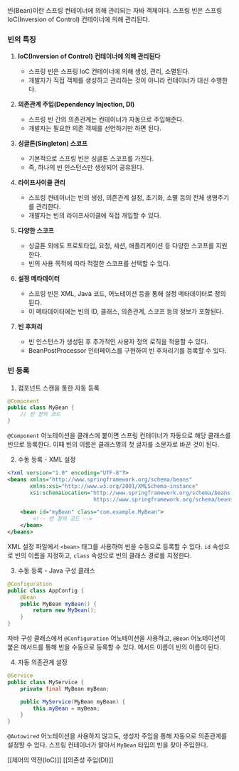 빈(Bean)이란 스프링 컨테이너에 의해 관리되는 자바 객체이다. 스프링 빈은 스프링 IoC(Inversion of Control) 컨테이너에 의해 관리된다.
### 빈의 특징
1. **IoC(Inversion of Control) 컨테이너에 의해 관리된다**
    - 스프링 빈은 스프링 IoC 컨테이너에 의해 생성, 관리, 소멸된다.
    - 개발자가 직접 객체를 생성하고 관리하는 것이 아니라 컨테이너가 대신 수행한다.
    
2. **의존관계 주입(Dependency Injection, DI)**
    - 스프링 빈 간의 의존관계는 컨테이너가 자동으로 주입해준다.
    - 개발자는 필요한 의존 객체를 선언하기만 하면 된다.
	
3. **싱글톤(Singleton) 스코프**
    - 기본적으로 스프링 빈은 싱글톤 스코프를 가진다.
    - 즉, 하나의 빈 인스턴스만 생성되어 공유된다.
    
4. **라이프사이클 관리**
    - 스프링 컨테이너는 빈의 생성, 의존관계 설정, 초기화, 소멸 등의 전체 생명주기를 관리한다.
    - 개발자는 빈의 라이프사이클에 직접 개입할 수 있다.
    
5. **다양한 스코프**
    - 싱글톤 외에도 프로토타입, 요청, 세션, 애플리케이션 등 다양한 스코프를 지원한다.
    - 빈의 사용 목적에 따라 적절한 스코프를 선택할 수 있다.
    
6. **설정 메타데이터**
    - 스프링 빈은 XML, Java 코드, 어노테이션 등을 통해 설정 메타데이터로 정의된다.
    - 이 메타데이터에는 빈의 ID, 클래스, 의존관계, 스코프 등의 정보가 포함된다.
    
7. **빈 후처리**
    - 빈 인스턴스가 생성된 후 추가적인 사용자 정의 로직을 적용할 수 있다.
    - BeanPostProcessor 인터페이스를 구현하여 빈 후처리기를 등록할 수 있다.


### 빈 등록
1. 컴포넌트 스캔을 통한 자동 등록
```java
@Component
public class MyBean {
    // 빈 정의 코드
}
```
`@Component` 어노테이션을 클래스에 붙이면 스프링 컨테이너가 자동으로 해당 클래스를 빈으로 등록한다. 이때 빈의 이름은 클래스명의 첫 글자를 소문자로 바꾼 것이 된다.

2. 수동 등록 - XML 설정
```xml
<?xml version="1.0" encoding="UTF-8"?>
<beans xmlns="http://www.springframework.org/schema/beans"
       xmlns:xsi="http://www.w3.org/2001/XMLSchema-instance"
       xsi:schemaLocation="http://www.springframework.org/schema/beans
                           https://www.springframework.org/schema/beans/spring-beans.xsd">

    <bean id="myBean" class="com.example.MyBean">
        <!-- 빈 정의 코드 -->
    </bean>
</beans>
```

XML 설정 파일에서 `<bean>` 태그를 사용하여 빈을 수동으로 등록할 수 있다. `id` 속성으로 빈의 이름을 지정하고, `class` 속성으로 빈의 클래스 경로를 지정한다.

3. 수동 등록 - Java 구성 클래스
```java
@Configuration
public class AppConfig {
    @Bean
    public MyBean myBean() {
        return new MyBean();
    }
}
```
자바 구성 클래스에서 `@Configuration` 어노테이션을 사용하고, `@Bean` 어노테이션이 붙은 메서드를 통해 빈을 수동으로 등록할 수 있다. 메서드 이름이 빈의 이름이 된다.

4. 자동 의존관계 설정
```java
@Service
public class MyService {
    private final MyBean myBean;

    public MyService(MyBean myBean) {
        this.myBean = myBean;
    }
}
```
`@Autowired` 어노테이션을 사용하지 않고도, 생성자 주입을 통해 자동으로 의존관계를 설정할 수 있다. 스프링 컨테이너가 알아서 `MyBean` 타입의 빈을 찾아 주입한다.

[[제어의 역전(IoC)]]
[[의존성 주입(DI)]]
